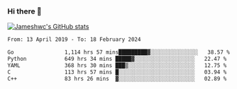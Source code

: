 ### Hi there 👋

[![Jameshwc's GitHub stats](https://github-readme-stats.vercel.app/api?username=jameshwc)](https://github.com/anuraghazra/github-readme-stats)

<!--START_SECTION:waka-->

```txt
From: 13 April 2019 - To: 18 February 2024

Go                1,114 hrs 57 mins█████████▓░░░░░░░░░░░░░░░   38.57 %
Python            649 hrs 34 mins █████▓░░░░░░░░░░░░░░░░░░░   22.47 %
YAML              368 hrs 30 mins ███▒░░░░░░░░░░░░░░░░░░░░░   12.75 %
C                 113 hrs 57 mins █░░░░░░░░░░░░░░░░░░░░░░░░   03.94 %
C++               83 hrs 26 mins  ▓░░░░░░░░░░░░░░░░░░░░░░░░   02.89 %
```

<!--END_SECTION:waka-->